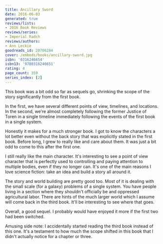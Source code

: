 ```yaml
---
title: Ancillary Sword
date: 2016-06-03
generated: true
reviews/lists:
- 2016 Book Reviews
reviews/series:
- Imperial Radch
reviews/authors:
- Ann Leckie
goodreads_id: 20706284
cover: /embeds/books/ancillary-sword.jpg
isbn: '0316246654'
isbn13: '9780316246651'
rating: 4
page_count: 359
series_index: [2]
---
```

This book was a bit odd so far as sequels go, shrinking the scope of the story significantly from the first book.  

In the first, we have several different points of view, timelines, and locations. In the second, we're almost completely following the former Justice of Toren in a single timeline immediately following the events of the first book in a single system.  

<!--more-->

Honestly it makes for a much stronger book. I got to know the characters a lot better even without the back story that was explicitly stated in the first book. Before long, I grew to really like and care about them. It was just a bit odd to come to this after the first one.  

I still really like the main character. It's interesting to see a point of view character that is perfectly used to controlling and paying attention to multiple bodies, even if they no longer can. It's one of the main reasons I love science fiction: take an idea and build a story all around it.  

The story and world building are pretty good too. Most of it is dealing with the small scale (for a galaxy) problems of a single system. You have people living in a section where they shouldn't officially be and oppressed agricultural labor. There are hints of the much larger world which I assume will come back in the third book. It'll be interesting to see where that goes.  

Overall, a good sequel. I probably would have enjoyed it more if the first two had been switched.  

Amusing side note: I accidentally started reading the third book instead of this one. It's a testament to how much the scope shifted in this book that I didn't actually notice for a chapter or three.